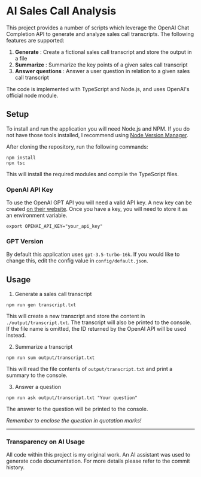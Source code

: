 # AI Sales Call Analysis

This project provides a number of scripts which leverage the OpenAI Chat Completion API to generate and analyze sales call transcripts. The following features are supported:

1. **Generate** : Create a fictional sales call transcript and store the output in a file
2. **Summarize** : Summarize the key points of a given sales call transcript
3. **Answer questions** : Answer a user question in relation to a given sales call transcript

The code is implemented with TypeScript and Node.js, and uses OpenAI's official node module.

## Setup

To install and run the application you will need Node.js and NPM. If you do not have those tools installed, I recommend using [Node Version Manager](https://github.com/nvm-sh/nvm).

After cloning the repository, run the following commands:
```
npm install
npx tsc
```
This will install the required modules and compile the TypeScript files.

### OpenAI API Key

To use the OpenAI GPT API you will need a valid API key. A new key can be created [on their website](https://platform.openai.com/api-keys). Once you have a key, you will need to store it as an environment variable.
```
export OPENAI_API_KEY="your_api_key"
```

### GPT Version

By default this application uses `gpt-3.5-turbo-16k`. If you would like to change this, edit the config value in `config/default.json`.

## Usage

1. Generate a sales call transcript
```
npm run gen transcript.txt
```
This will create a new transcript and store the content in `./output/transcript.txt`. The transcript will also be printed to the console. If the file name is omitted, the ID returned by the OpenAI API will be used instead.

2. Summarize a transcript
```
npm run sum output/transcript.txt
```
This will read the file contents of `output/transcript.txt` and print a summary to the console.

3. Answer a question
```
npm run ask output/transcript.txt "Your question"
```
The answer to the question will be printed to the console.

*Remember to enclose the question in quotation marks!*

---

### Transparency on AI Usage

All code within this project is my original work. An AI assistant was used to generate code documentation. For more details please refer to the commit history.
